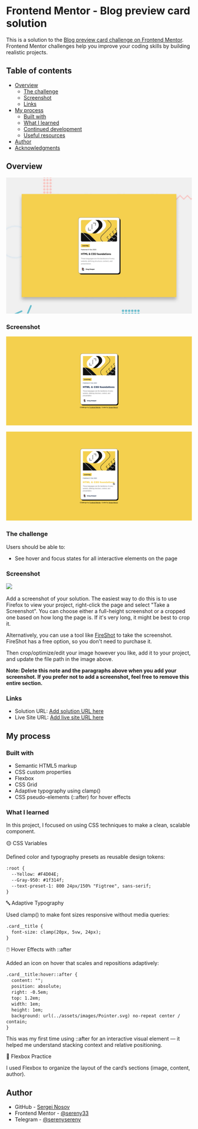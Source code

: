 # Frontend Mentor - Blog preview card solution

This is a solution to the [Blog preview card challenge on Frontend Mentor](https://www.frontendmentor.io/challenges/blog-preview-card-ckPaj01IcS). Frontend Mentor challenges help you improve your coding skills by building realistic projects. 

## Table of contents

- [Overview](#overview)
  - [The challenge](#the-challenge)
  - [Screenshot](#screenshot)
  - [Links](#links)
- [My process](#my-process)
  - [Built with](#built-with)
  - [What I learned](#what-i-learned)
  - [Continued development](#continued-development)
  - [Useful resources](#useful-resources)
- [Author](#author)
- [Acknowledgments](#acknowledgments)


## Overview

![Design preview for the Blog preview card challenge](./preview.jpg)

### Screenshot

![A screenshot of my solution.](./assets/images/solution.png)

![A screenshot of my solution.](./assets/images/solution__hover.png)

### The challenge

Users should be able to:

- See hover and focus states for all interactive elements on the page

### Screenshot

![](./screenshot.jpg)

Add a screenshot of your solution. The easiest way to do this is to use Firefox to view your project, right-click the page and select "Take a Screenshot". You can choose either a full-height screenshot or a cropped one based on how long the page is. If it's very long, it might be best to crop it.

Alternatively, you can use a tool like [FireShot](https://getfireshot.com/) to take the screenshot. FireShot has a free option, so you don't need to purchase it. 

Then crop/optimize/edit your image however you like, add it to your project, and update the file path in the image above.

**Note: Delete this note and the paragraphs above when you add your screenshot. If you prefer not to add a screenshot, feel free to remove this entire section.**

### Links

- Solution URL: [Add solution URL here](https://your-solution-url.com)
- Live Site URL: [Add live site URL here](https://your-live-site-url.com)

## My process

### Built with

- Semantic HTML5 markup
- CSS custom properties
- Flexbox
- CSS Grid
- Adaptive typography using clamp()
- CSS pseudo-elements (::after) for hover effects

### What I learned

In this project, I focused on using CSS techniques to make a clean, scalable component.

🟡 CSS Variables

Defined color and typography presets as reusable design tokens:

```
:root {
  --Yellow: #F4D04E;
  --Gray-950: #1f314f;
  --text-preset-1: 800 24px/150% "Figtree", sans-serif;
}
```

🔤 Adaptive Typography

Used clamp() to make font sizes responsive without media queries:
```
.card__title {
  font-size: clamp(20px, 5vw, 24px);
}
```

🖱️ Hover Effects with ::after

Added an icon on hover that scales and repositions adaptively:

```
.card__title:hover::after {
  content: "";
  position: absolute;
  right: -0.5em;
  top: 1.2em;
  width: 1em;
  height: 1em;
  background: url(../assets/images/Pointer.svg) no-repeat center / contain;
}
```

This was my first time using ::after for an interactive visual element — it helped me understand stacking context and relative positioning.

🧠 Flexbox Practice

I used Flexbox to organize the layout of the card’s sections (image, content, author).

## Author

- GitHub - [Sergei Nosov](https://github.com/sereny33/)
- Frontend Mentor - [@sereny33](https://www.frontendmentor.io/profile/sereny33)
- Telegram - [@serenysereny](https://t.me/serenysereny)
